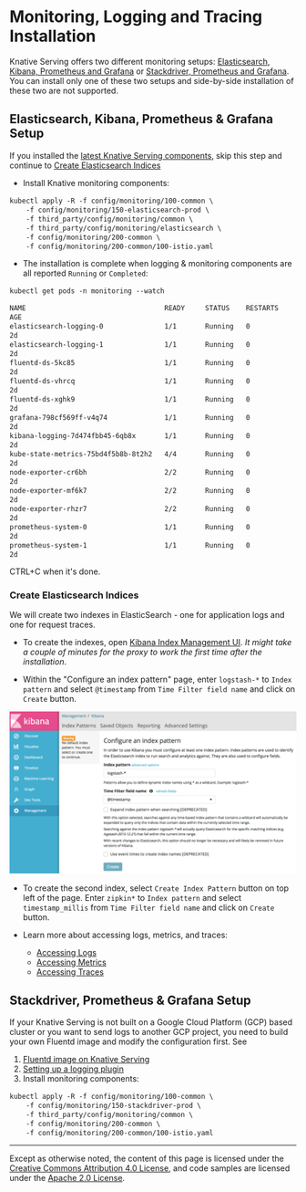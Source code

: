 # Monitoring, Logging and Tracing Installation

Knative Serving offers two different monitoring setups:
[Elasticsearch, Kibana, Prometheus and Grafana](#Elasticsearch,-Kibana,-Prometheus-&-Grafana-Setup) or [Stackdriver, Prometheus and Grafana](#Stackdriver,-Prometheus-&-Grafana-Setup). You can install only one of these two setups and side-by-side installation of these two are not supported.

## Elasticsearch, Kibana, Prometheus & Grafana Setup

If you installed the [latest Knative Serving components](../install/README.md#Installing-Knative),
skip this step and continue to [Create Elasticsearch Indices](#Create-Elasticsearch-Indices)

* Install Knative monitoring components:
```
kubectl apply -R -f config/monitoring/100-common \
    -f config/monitoring/150-elasticsearch-prod \
    -f third_party/config/monitoring/common \
    -f third_party/config/monitoring/elasticsearch \
    -f config/monitoring/200-common \
    -f config/monitoring/200-common/100-istio.yaml
```
* The installation is complete when logging & monitoring components are all reported `Running` or `Completed`:
```
kubectl get pods -n monitoring --watch
```
```
NAME                                  READY     STATUS    RESTARTS   AGE
elasticsearch-logging-0               1/1       Running   0          2d
elasticsearch-logging-1               1/1       Running   0          2d
fluentd-ds-5kc85                      1/1       Running   0          2d
fluentd-ds-vhrcq                      1/1       Running   0          2d
fluentd-ds-xghk9                      1/1       Running   0          2d
grafana-798cf569ff-v4q74              1/1       Running   0          2d
kibana-logging-7d474fbb45-6qb8x       1/1       Running   0          2d
kube-state-metrics-75bd4f5b8b-8t2h2   4/4       Running   0          2d
node-exporter-cr6bh                   2/2       Running   0          2d
node-exporter-mf6k7                   2/2       Running   0          2d
node-exporter-rhzr7                   2/2       Running   0          2d
prometheus-system-0                   1/1       Running   0          2d
prometheus-system-1                   1/1       Running   0          2d
```
CTRL+C when it's done.

### Create Elasticsearch Indices

We will create two indexes in ElasticSearch - one for application logs and one for request traces.

* To create the indexes, open [Kibana Index Management UI](http://localhost:8001/api/v1/namespaces/monitoring/services/kibana-logging/proxy/app/kibana#/management/kibana/index). *It might take a couple of minutes for the proxy to work the first time after the installation*.

* Within the "Configure an index pattern" page, enter `logstash-*` to `Index pattern` and select `@timestamp` from `Time Filter field name` and click on `Create` button.

![Create logstash-* index](images/kibana-landing-page-configure-index.png)

* To create the second index, select `Create Index Pattern` button on top left of the page.
Enter `zipkin*` to `Index pattern` and select `timestamp_millis` from `Time Filter field name` and click on `Create` button.

* Learn more about accessing logs, metrics, and traces:
  * [Accessing Logs](./accessing-logs.md)
  * [Accessing Metrics](./accessing-metrics.md)
  * [Accessing Traces](./accessing-traces.md)

## Stackdriver, Prometheus & Grafana Setup

If your Knative Serving is not built on a Google Cloud Platform (GCP) based cluster or you want to send logs to another GCP project, you need to build your own Fluentd image and modify the configuration first. See

1. [Fluentd image on Knative Serving](/image/fluentd/README.md)
2. [Setting up a logging plugin](setting-up-a-logging-plugin.md)
3. Install monitoring components:  
  ```
  kubectl apply -R -f config/monitoring/100-common \
      -f config/monitoring/150-stackdriver-prod \
      -f third_party/config/monitoring/common \
      -f config/monitoring/200-common \
      -f config/monitoring/200-common/100-istio.yaml
  ```

---

Except as otherwise noted, the content of this page is licensed under the
[Creative Commons Attribution 4.0 License](https://creativecommons.org/licenses/by/4.0/),
and code samples are licensed under the
[Apache 2.0 License](https://www.apache.org/licenses/LICENSE-2.0).
